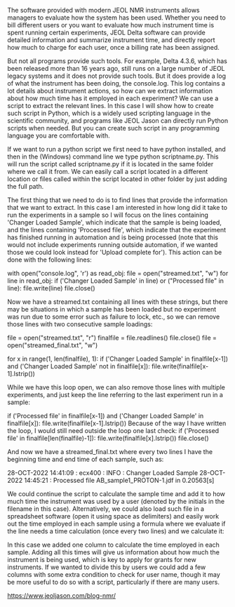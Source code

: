 The software provided with modern JEOL NMR instruments allows managers to evaluate how the system has been used. Whether you need to bill different users or you want to evaluate how much instrument time is spent running certain experiments, JEOL Delta software can provide detailed information and summarize instrument time, and directly report how much to charge for each user, once a billing rate has been assigned.

But not all programs provide such tools. For example, Delta 4.3.6, which has been released more than 16 years ago, still runs on a large number of JEOL legacy systems and it does not provide such tools. But it does provide a log of what the instrument has been doing, the console.log. This log contains a lot details about instrument actions, so how can we extract information about how much time has it employed in each experiment? We can use a script to extract the relevant lines. In this case I will show how to create such script in Python, which is a widely used scripting language in the scientific community, and programs like JEOL Jason can directly run Python scripts when needed. But you can create such script in any programming language you are comfortable with.

If we want to run a python script we first need to have python installed, and then in the (Windows) command line we type python scriptname.py. This will run the script called scriptname.py if it is located in the same folder where we call it from. We can easily call a script located in a different location or files called within the script located in other folder by just adding the full path.

The first thing that we need to do is to find lines that provide the information that we want to extract. In this case I am interested in how long did it take to run the experiments in a sample so I will focus on the lines containing 'Changer Loaded Sample', which indicate that the sample is being loaded, and the lines containing 'Processed file', which indicate that the experiment has finished running in automation and is being processed (note that this would not include experiments running outside automation, if we wanted those we could look instead for 'Upload complete for'). This action can be done with the following lines:

with open("console.log", 'r') as read_obj:
file = open("streamed.txt", "w")
for line in read_obj:
if ('Changer Loaded Sample' in line) or ("Processed file" in line):
file.write(line)
file.close()

Now we have a streamed.txt containing all lines with these strings, but there may be situations in which a sample has been loaded but no experiment was run due to some error such as failure to lock, etc., so we can remove those lines with two consecutive sample loadings:

file = open("streamed.txt", "r")
finalfile = file.readlines()
file.close()
file = open("streamed_final.txt", "w")

for x in range(1, len(finalfile), 1):
if ('Changer Loaded Sample' in finalfile[x-1]) and ('Changer Loaded Sample' not in finalfile[x]):
file.write(finalfile[x-1].lstrip())

While we have this loop open, we can also remove those lines with multiple experiments, and just keep the line referring to the last experiment run in a sample:

if ('Processed file' in finalfile[x-1]) and ('Changer Loaded Sample' in finalfile[x]):
file.write(finalfile[x-1].lstrip())
Because of the way I have written the loop, I would still need outside the loop one last check:
if ('Processed file' in finalfile[len(finalfile)-1]):
file.write(finalfile[x].lstrip())
file.close()

And now we have a streamed_final.txt where every two lines I have the beginning time and end time of each sample, such as:

28-OCT-2022 14:41:09 : ecx400 : INFO : Changer Loaded Sample
28-OCT-2022 14:45:21 : Processed file AB_sample1_PROTON-1.jdf in 0.20563[s]

We could continue the script to calculate the sample time and add it to how much time the instrument was used by a user (denoted by the initials in the filename in this case). Alternatively, we could also load such file in a spreadsheet software (open it using space as delimiters) and easily work out the time employed in each sample using a formula where we evaluate if the line needs a time calculation (once every two lines) and we calculate it:


In this case we added one column to calculate the time employed in each sample. Adding all this times will give us information about how much the instrument is being used, which is key to apply for grants for new instruments. If we wanted to divide this by users we could add a few columns with some extra condition to check for user name, though it may be more useful to do so with a script, particularly if there are many users.

https://www.jeoljason.com/blog-nmr/
